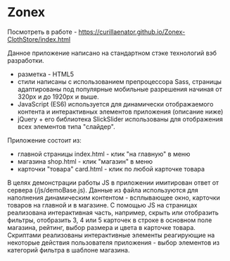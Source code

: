 ﻿# Zonex

Посмотреть в работе - https://curillaenator.github.io/Zonex-ClothStore/index.html

Данное приложение написано на стандартном стэке технологий вэб разработки.

- разметка - HTML5
- стили написаны с использованием препроцессора Sass, страницы адаптированы под популярные мобильные разрешения начиная от 320px и до 1920px и выше.  
- JavaSсript (ES6) используется для динамически отображаемого контента и интерактивных элементов приложения (описание ниже)
- jQuery + его библиотека SlickSlider использованы для отображения всех элементов типа "слайдер".

Приложение состоит из:
- главной страницы index.html - клик "на главную" в меню 
- магазина shop.html - клик "магазин" в меню
- карточки "товара" card.html - клик по любой карточке товара

В целях демонстрации работы JS в приложении имитирован ответ от сервера (/js/demoBase.js). Данные из файла используются для наполнения динамическим контентом - всплывающее окно, карточки товаров на главной и в магазине.
С помощью JS на страницах реализована интерактивная часть, например, скрыть или отобразить фильтры, отобразить 3, 4 или 5 карточек в строке в основном поле магазина, рейтинг, выбор размера и цвета в карточке товара. 
Скриптами реализованы интерактивные элементы реагирующие на некоторые действия пользователя приложения  - выбор элементов из категорий фильтра в шаблоне магазина.